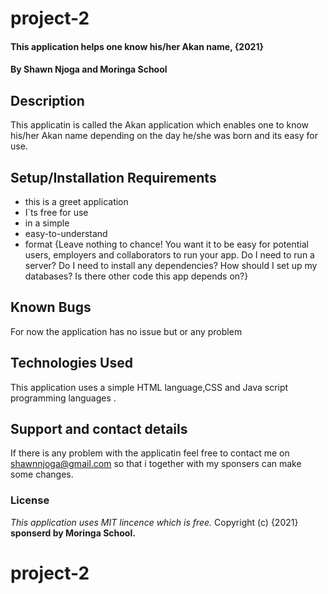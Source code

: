 # project-2
#### This application helps one know his/her Akan name, {2021}
#### By **Shawn Njoga and Moringa School**
## Description
This applicatin is called the Akan application which enables one to know his/her Akan name depending on the day he/she was born and its easy for use. 
## Setup/Installation Requirements
* this is a greet application
* I`ts free for use
* in a simple
* easy-to-understand
* format
{Leave nothing to chance! You want it to be easy for potential users, employers and collaborators to run your app. Do I need to run a server? Do I need to install any dependencies? How should I set up my databases? Is there other code this app depends on?}
## Known Bugs
For now the application has no issue but or any problem
## Technologies Used
This application uses a simple HTML language,CSS and Java script programming languages .
## Support and contact details
If there is any problem with the applicatin feel free to contact me on shawnnjoga@gmail.com so that i together with my sponsers can make some changes.
### License
*This application uses MIT lincence which is free.*
Copyright (c) {2021} **sponserd by Moringa School.**
  
# project-2
